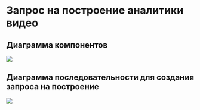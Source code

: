 # Запрос на построение аналитики видео

## Диаграмма компонентов
![](/docs/images/ComponentDiagram.png)

## Диаграмма последовательности для создания запроса на построение
![](/docs/images/logical_system_architecture.png)